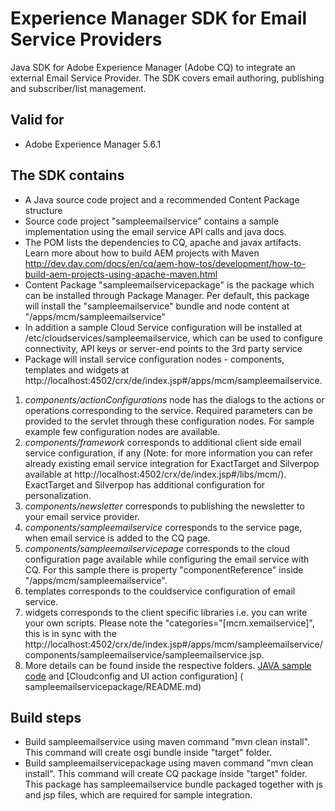 Experience Manager SDK for Email Service Providers
==================================================

Java SDK for Adobe Experience Manager (Adobe CQ) to integrate an external Email Service Provider. The SDK covers email authoring, publishing and subscriber/list management.

Valid for
-------------
* Adobe Experience Manager 5.6.1


The SDK contains
-------------

* A Java source code project and a recommended Content Package structure
* Source code project "sampleemailservice" contains a sample implementation using the email service API calls and java docs.
* The POM lists the dependencies to CQ, apache and javax artifacts. Learn more about how to build AEM projects with Maven http://dev.day.com/docs/en/cq/aem-how-tos/development/how-to-build-aem-projects-using-apache-maven.html
* Content Package "sampleemailservicepackage" is the package which can be installed through Package Manager. Per default, this package will install the "sampleemailservice" bundle and node content at "/apps/mcm/sampleemailservice"
* In addition a sample Cloud Service configuration will be installed at /etc/cloudservices/sampleemailservice, which can be used to configure connectivity, API keys or server-end points to the 3rd party service
* Package will install service configuration nodes - components, templates and widgets at http://localhost:4502/crx/de/index.jsp#/apps/mcm/sampleemailservice.
    
1. *components/actionConfigurations* node has the dialogs to the actions or operations corresponding to the service. Required parameters can be provided to the servlet through these configuration nodes.  For sample example few configuration nodes are available.
2. *components/framework* corresponds to additional client side email service configuration, if any (Note: for more information you can refer already existing email service integration for ExactTarget and Silverpop available at http://localhost:4502/crx/de/index.jsp#/libs/mcm/). ExactTarget and Silverpop has additional configuration for personalization.
3. *components/newsletter* corresponds to publishing the newsletter to your email service provider.
4. *components/sampleemailservice* corresponds to the service page, when email service is added to the CQ page.
5. *components/sampleemailservicepage* corresponds to the cloud configuration page available while configuring the email service with CQ. For this sample there is property "componentReference" inside "/apps/mcm/sampleemailservice".
6. templates corresponds to the couldservice configuration of email service.
7. widgets corresponds to the client specific libraries i.e. you can write your own scripts. Please note the "categories="[mcm.xemailservice]", this is in sync with the http://localhost:4502/crx/de/index.jsp#/apps/mcm/sampleemailservice/components/sampleemailservice/sampleemailservice.jsp.
8. More details can be found inside the respective folders. [JAVA sample code](sampleemailservice/README.md) and [Cloudconfig and UI action configuration] ( sampleemailservicepackage/README.md)

Build steps
-------------

* Build sampleemailservice using maven command "mvn clean install". This command will create osgi bundle inside "target" folder. 
* Build sampleemailservicepackage using maven command "mvn clean install". This command will create CQ package inside "target" folder. This package has sampleemailservice bundle packaged together with js and jsp files, which are required for sample integration.
